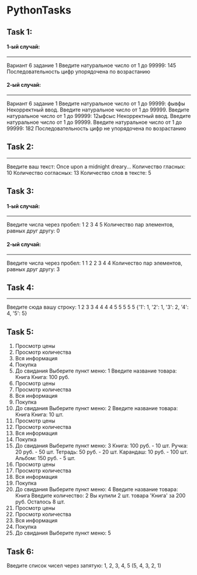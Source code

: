 # PythonTasks
## Task 1: 
#### 1-ый случай: 
------------------------------------------------------
Вариант 6 задание 1
Введите натуральное число от 1 до 99999: 145
Последовательность цифр упорядочена по возрастанию

#### 2-ый случай: 
------------------------------------------------------
Вариант 6 задание 1
Введите натуральное число от 1 до 99999: фывфы
Некорректный ввод. Введите натуральное число от 1 до 99999.
Введите натуральное число от 1 до 99999: 12ыфсыс
Некорректный ввод. Введите натуральное число от 1 до 99999.
Введите натуральное число от 1 до 99999: 182
Последовательность цифр не упорядочена по возрастанию


## Task 2:
------------------------------------------------------
Введите ваш текст: Once upon a midnight dreary...
Количество гласных: 10
Количество согласных: 13
Количество слов в тексте: 5


## Task 3:
#### 1-ый случай: 
------------------------------------------------------
Введите числа через пробел: 1 2 3 4 5
Количество пар элементов, равных друг другу: 0

#### 2-ый случай: 
------------------------------------------------------
Введите числа через пробел: 1 1 2 2 3 4 4
Количество пар элементов, равных друг другу: 3


## Task 4:
------------------------------------------------------
Введите сюда вашу строку: 1 2 3 3 4 4 4 4 5 5 5 5 5
{'1': 1, '2': 1, '3': 2, '4': 4, '5': 5}


## Task 5:
1. Просмотр цены
2. Просмотр количества
3. Вся информация
4. Покупка
5. До свидания
Выберите пункт меню: 1
Введите название товара: Книга
Книга: 100 руб.
1. Просмотр цены
2. Просмотр количества
3. Вся информация
4. Покупка
5. До свидания
Выберите пункт меню: 2
Введите название товара: Книга
Книга: 10 шт.
1. Просмотр цены
2. Просмотр количества
3. Вся информация
4. Покупка
5. До свидания
Выберите пункт меню: 3
Книга: 100 руб. - 10 шт.
Ручка: 20 руб. - 50 шт.
Тетрадь: 50 руб. - 20 шт.
Карандаш: 10 руб. - 100 шт.
Альбом: 150 руб. - 5 шт.
1. Просмотр цены
2. Просмотр количества
3. Вся информация
4. Покупка
5. До свидания
Выберите пункт меню: 4
Введите название товара: Книга
Введите количество: 2
Вы купили 2 шт. товара 'Книга' за 200 руб.
Осталось 8 шт.
1. Просмотр цены
2. Просмотр количества
3. Вся информация
4. Покупка
5. До свидания
Выберите пункт меню: 5

## Task 6:
Введите список чисел через запятую: 1, 2, 3, 4, 5
(5, 4, 3, 2, 1)










